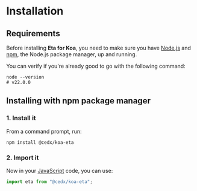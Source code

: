 # Installation

## Requirements
Before installing **Eta for Koa**, you need to make sure you have [Node.js](https://nodejs.org)
and [npm](https://www.npmjs.com), the Node.js package manager, up and running.
		
You can verify if you're already good to go with the following command:

```shell
node --version
# v22.0.0
```

## Installing with npm package manager

### 1. Install it
From a command prompt, run:

```shell
npm install @cedx/koa-eta
```

### 2. Import it
Now in your [JavaScript](https://developer.mozilla.org/docs/Web/JavaScript) code, you can use:

```js
import eta from "@cedx/koa-eta";
```
